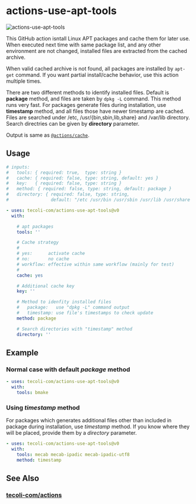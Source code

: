 # actions-use-apt-tools

![actions-use-apt-tools](https://github.com/tecoli-com/actions-use-apt-tools/actions/workflows/test.yml/badge.svg)

This GitHub action isntall Linux APT packages and cache them for later
use.  When executed next time with same package list, and any other
environment are not changed, installed files are extracted from the
cached archive.

When valid cached archive is not found, all packages are installed by
`apt-get` command.  If you want partial install/cache behavior, use
this action multiple times.

There are two different methods to identify installed files.  Default
is **package** method, and files are taken by `dpkg -L` command.  This
method runs very fast.  For packages generate files during
installation, use **timestamp** method, and all files those have newer
timestamp are cached.  Files are searched under /etc,
/usr/{bin,sbin,lib,share} and /var/lib directory.  Search directries
can be given by **directory** parameter.

Output is same as [`@actions/cache`](https://github.com/actions/cache).

## Usage

```yaml
# inputs:
#   tools: { required: true,  type: string }
#   cache: { required: false, type: string, default: yes }
#   key:   { required: false, type: string }
#   method: { required: false, type: string, default: package }
#   directory: { required: false, type: string,
#                default: "/etc /usr/bin /usr/sbin /usr/lib /usr/share /var/lib" }

- uses: tecoli-com/actions-use-apt-tools@v0
  with:

    # apt packages
    tools: ''

    # Cache strategy
    #
    # yes:      activate cache
    # no:       no cache
    # workflow: effective within same workflow (mainly for test)
    #
    cache: yes

    # Additional cache key
    key: ''

    # Method to idenfity installed files
    #   package:   use "dpkg -L" command output
    #   timestamp: use file's timestamps to check update
    method: package

    # Search directories with "timestamp" method
    directory: ''
```

## Example

### Normal case with default *package* method

```yaml
- uses: tecoli-com/actions-use-apt-tools@v0
  with:
    tools: bmake
```

### Using *timestamp* method

For packages which generates additional files other than included in
package during installation, use *timestamp* method.  If you know
where they will be placed, provide them by a *directory* parameter.

```yaml
- uses: tecoli-com/actions-use-apt-tools@v0
  with:
    tools: mecab mecab-ipadic mecab-ipadic-utf8
    method: timestamp
```

## See Also

### [tecoli-com/actions](https://github.com/tecoli-com/actions)
